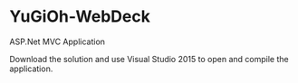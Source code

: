 # YuGiOh-WebDeck


ASP.Net MVC Application

Download the solution and use Visual Studio 2015 to open and compile the application.
